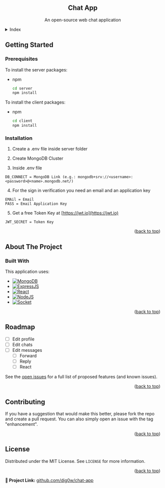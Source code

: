 <!-- PROJECT LOGO -->
<br />
<div align="center">
  <h2 align="center">Chat App</h2>

  <p align="center">An open-source web chat application</p>
</div>



<!-- Index -->
<details>
  <summary>Index</summary>
  <ol>
    <li>
      <a href="#getting-started">Getting Started</a>
      <ul>
        <li><a href="#prerequisites">Prerequisites</a></li>
        <li><a href="#installation">Installation</a></li>
      </ul>
    </li>
    <li>
      <a href="#about-the-project">About The Project</a>
      <ul>
        <li><a href="#built-with">Built With</a></li>
      </ul>
    </li>
    <li><a href="#roadmap">Roadmap</a></li>
    <li><a href="#contributing">Contributing</a></li>
    <li><a href="#license">License</a></li>
  </ol>
</details>


<!-- GETTING STARTED -->
## Getting Started

### Prerequisites

To install the server packages:
* npm
  ```sh
  cd server
  npm install
  ```


To install the client packages:
* npm
  ```sh
  cd client
  npm install
  ```

### Installation

1. Create a .env file inside server folder

2. Create MongoDB Cluster

3. Inside .env file
  ```env
  DB_CONNECT = MongoDB Link (e.g.: mongodb+srv://<username>:<password>@<name>.mongodb.net/)
  ```

4. For the sign in verification you need an email and an application key
  ```env
  EMAil = Email
  PASS = Email Application Key
  ```

5. Get a free Token Key at [https://jwt.io](https://jwt.io)
  ```env
  JWT_SECRET = Token Key
  ```

<p align="right">(<a href="#chat-app">back to top</a>)</p>



<!-- ABOUT THE PROJECT -->
## About The Project

### Built With

This application uses:

* [![MongoDB][MongoDB.com]][MongoDB-url]
* [![ExpressJS][ExpressJS.com]][ExpressJS-url]
* [![React][React.js]][React-url]
* [![NodeJS][NodeJS.org]][NodeJS-url]
* [![Socket][Socket.io]][Socket-url]

<p align="right">(<a href="#chat-app">back to top</a>)</p>



<!-- ROADMAP -->
## Roadmap

- [ ] Edit profile
- [ ] Edit chats
- [ ] Edit messages
    - [ ] Forward
    - [ ] Reply
    - [ ] React

See the [open issues](https://github.com/dig0w/chat-app/issues) for a full list of proposed features (and known issues).

<p align="right">(<a href="#chat-app">back to top</a>)</p>



<!-- CONTRIBUTING -->
## Contributing

If you have a suggestion that would make this better, please fork the repo and create a pull request. You can also simply open an issue with the tag "enhancement".

<p align="right">(<a href="#chat-app">back to top</a>)</p>



<!-- LICENSE -->
## License

Distributed under the MIT License. See `LICENSE` for more information.

<p align="right">(<a href="#chat-app">back to top</a>)</p>



**🔗 Project Link:** [github.com/dig0w/chat-app](https://github.com/dig0w/chat-app)



<!-- MARKDOWN LINKS & IMAGES -->
<!-- https://www.markdownguide.org/basic-syntax/#reference-style-links -->
[contributors-shield]: https://img.shields.io/github/contributors/othneildrew/Best-README-Template.svg?style=for-the-badge
[contributors-url]: https://github.com/othneildrew/Best-README-Template/graphs/contributors
[forks-shield]: https://img.shields.io/github/forks/othneildrew/Best-README-Template.svg?style=for-the-badge
[forks-url]: https://github.com/othneildrew/Best-README-Template/network/members
[stars-shield]: https://img.shields.io/github/stars/othneildrew/Best-README-Template.svg?style=for-the-badge
[stars-url]: https://github.com/othneildrew/Best-README-Template/stargazers
[issues-shield]: https://img.shields.io/github/issues/othneildrew/Best-README-Template.svg?style=for-the-badge
[issues-url]: https://github.com/othneildrew/Best-README-Template/issues
[license-shield]: https://img.shields.io/github/license/othneildrew/Best-README-Template.svg?style=for-the-badge
[license-url]: https://github.com/othneildrew/Best-README-Template/blob/master/LICENSE.txt
[linkedin-shield]: https://img.shields.io/badge/-LinkedIn-black.svg?style=for-the-badge&logo=linkedin&colorB=555
[linkedin-url]: https://linkedin.com/in/othneildrew
[product-screenshot]: images/screenshot.png
[MongoDB.com]: https://img.shields.io/badge/MongoDB-20232A?style=for-the-badge&logo=mongodb&logoColor=00FE69
[MongoDB-url]: https://www.mongodb.com/
[ExpressJS.com]: https://img.shields.io/badge/Express-20232A?style=for-the-badge&logo=express&logoColor=259DFF
[ExpressJS-url]: https://expressjs.com/
[React.js]: https://img.shields.io/badge/React-20232A?style=for-the-badge&logo=react&logoColor=61DAFB
[React-url]: https://reactjs.org/
[NodeJS.org]: https://img.shields.io/badge/NodeJS-20232A?style=for-the-badge&logo=nodedotjs&logoColor=5FA04E
[NodeJS-url]: https://nodejs.org/
[Socket.io]: https://img.shields.io/badge/Socket-20232A?style=for-the-badge&logo=socketdotio&logoColor=FEFEFE
[Socket-url]: https://socket.io/
